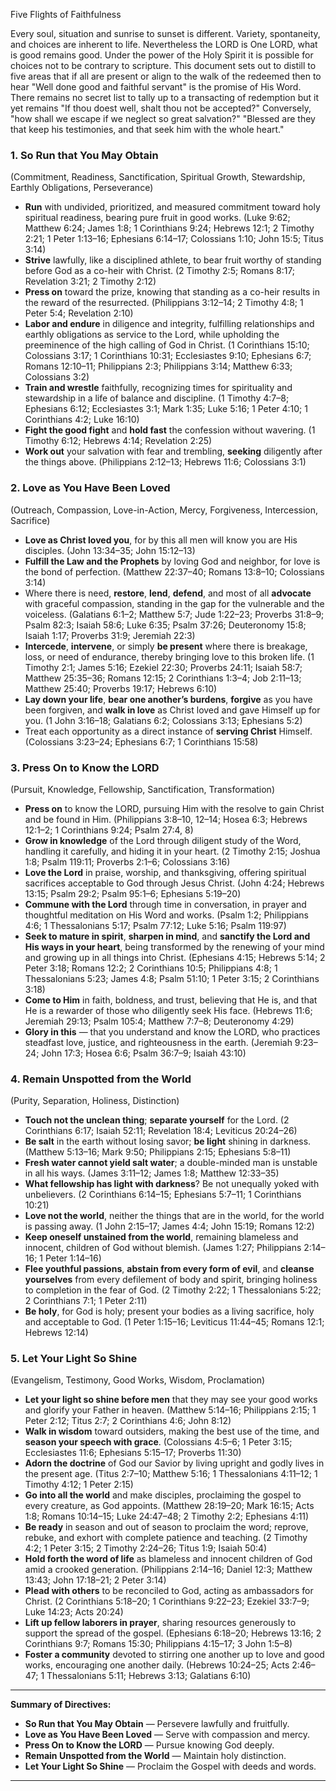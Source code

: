 Five Flights of Faithfulness

Every soul, situation and sunrise to sunset is different.  Variety, spontaneity, and choices are inherent to life.  Nevertheless the LORD is One LORD, what is good remains good.  Under the power of the Holy Spirit it is possible for choices not to be contrary to scripture.  This document sets out to distill to five areas that if all are present or align to the walk of the redeemed then to hear "Well done good and faithful servant" is the promise of His Word. There remains no secret list to tally up to a transacting of redemption but it yet remains "If thou doest well, shalt thou not be accepted?" Conversely, "how shall we escape if we neglect so great salvation?" "Blessed are they that keep his testimonies, and that seek him with the whole heart."


### **1. So Run that You May Obtain**

(Commitment, Readiness, Sanctification, Spiritual Growth, Stewardship, Earthly Obligations, Perseverance)

* **Run** with undivided, prioritized, and measured commitment toward holy spiritual readiness, bearing pure fruit in good works. (Luke 9:62; Matthew 6:24; James 1:8; 1 Corinthians 9:24; Hebrews 12:1; 2 Timothy 2:21; 1 Peter 1:13–16; Ephesians 6:14–17; Colossians 1:10; John 15:5; Titus 3:14)
* **Strive** lawfully, like a disciplined athlete, to bear fruit worthy of standing before God as a co-heir with Christ. (2 Timothy 2:5; Romans 8:17; Revelation 3:21; 2 Timothy 2:12)
* **Press on** toward the prize, knowing that standing as a co-heir results in the reward of the resurrected. (Philippians 3:12–14; 2 Timothy 4:8; 1 Peter 5:4; Revelation 2:10)
* **Labor and endure** in diligence and integrity, fulfilling relationships and earthly obligations as service to the Lord, while upholding the preeminence of the high calling of God in Christ. (1 Corinthians 15:10; Colossians 3:17; 1 Corinthians 10:31; Ecclesiastes 9:10; Ephesians 6:7; Romans 12:10–11; Philippians 2:3; Philippians 3:14; Matthew 6:33; Colossians 3:2)
* **Train and wrestle** faithfully, recognizing times for spirituality and stewardship in a life of balance and discipline. (1 Timothy 4:7–8; Ephesians 6:12; Ecclesiastes 3:1; Mark 1:35; Luke 5:16; 1 Peter 4:10; 1 Corinthians 4:2; Luke 16:10)
* **Fight the good fight** and **hold fast** the confession without wavering. (1 Timothy 6:12; Hebrews 4:14; Revelation 2:25)
* **Work out** your salvation with fear and trembling, **seeking** diligently after the things above. (Philippians 2:12–13; Hebrews 11:6; Colossians 3:1)


### **2. Love as You Have Been Loved**

(Outreach, Compassion, Love-in-Action, Mercy, Forgiveness, Intercession, Sacrifice)

* **Love as Christ loved you**, for by this all men will know you are His disciples. (John 13:34–35; John 15:12–13)
* **Fulfill the Law and the Prophets** by loving God and neighbor, for love is the bond of perfection. (Matthew 22:37–40; Romans 13:8–10; Colossians 3:14)
* Where there is need, **restore**, **lend**, **defend**, and most of all **advocate** with graceful compassion, standing in the gap for the vulnerable and the voiceless. (Galatians 6:1–2; Matthew 5:7; Jude 1:22–23; Proverbs 31:8–9; Psalm 82:3; Isaiah 58:6; Luke 6:35; Psalm 37:26; Deuteronomy 15:8; Isaiah 1:17; Proverbs 31:9; Jeremiah 22:3)
* **Intercede**, **intervene**, or simply **be present** where there is breakage, loss, or need of endurance, thereby bringing love to this broken life. (1 Timothy 2:1; James 5:16; Ezekiel 22:30; Proverbs 24:11; Isaiah 58:7; Matthew 25:35–36; Romans 12:15; 2 Corinthians 1:3–4; Job 2:11–13; Matthew 25:40; Proverbs 19:17; Hebrews 6:10)
* **Lay down your life**, **bear one another’s burdens**, **forgive** as you have been forgiven, and **walk in love** as Christ loved and gave Himself up for you. (1 John 3:16–18; Galatians 6:2; Colossians 3:13; Ephesians 5:2)
* Treat each opportunity as a direct instance of **serving Christ** Himself. (Colossians 3:23–24; Ephesians 6:7; 1 Corinthians 15:58)



### **3. Press On to Know the LORD**

(Pursuit, Knowledge, Fellowship, Sanctification, Transformation)

* **Press on** to know the LORD, pursuing Him with the resolve to gain Christ and be found in Him. (Philippians 3:8–10, 12–14; Hosea 6:3; Hebrews 12:1–2; 1 Corinthians 9:24; Psalm 27:4, 8)
* **Grow in knowledge** of the Lord through diligent study of the Word, handling it carefully, and hiding it in your heart. (2 Timothy 2:15; Joshua 1:8; Psalm 119:11; Proverbs 2:1–6; Colossians 3:16)
* **Love the Lord** in praise, worship, and thanksgiving, offering spiritual sacrifices acceptable to God through Jesus Christ. (John 4:24; Hebrews 13:15; Psalm 29:2; Psalm 95:1–6; Ephesians 5:19–20)
* **Commune with the Lord** through time in conversation, in prayer and thoughtful meditation on His Word and works. (Psalm 1:2; Philippians 4:6; 1 Thessalonians 5:17; Psalm 77:12; Luke 5:16; Psalm 119:97)
* **Seek to mature in spirit**, **sharpen in mind**, and **sanctify the Lord and His ways in your heart**, being transformed by the renewing of your mind and growing up in all things into Christ. (Ephesians 4:15; Hebrews 5:14; 2 Peter 3:18; Romans 12:2; 2 Corinthians 10:5; Philippians 4:8; 1 Thessalonians 5:23; James 4:8; Psalm 51:10; 1 Peter 3:15; 2 Corinthians 3:18)
* **Come to Him** in faith, boldness, and trust, believing that He is, and that He is a rewarder of those who diligently seek His face. (Hebrews 11:6; Jeremiah 29:13; Psalm 105:4; Matthew 7:7–8; Deuteronomy 4:29)
* **Glory in this** — that you understand and know the LORD, who practices steadfast love, justice, and righteousness in the earth. (Jeremiah 9:23–24; John 17:3; Hosea 6:6; Psalm 36:7–9; Isaiah 43:10)


### **4. Remain Unspotted from the World**

(Purity, Separation, Holiness, Distinction)

* **Touch not the unclean thing**; **separate yourself** for the Lord. (2 Corinthians 6:17; Isaiah 52:11; Revelation 18:4; Leviticus 20:24–26)
* **Be salt** in the earth without losing savor; **be light** shining in darkness. (Matthew 5:13–16; Mark 9:50; Philippians 2:15; Ephesians 5:8–11)
* **Fresh water cannot yield salt water**; a double-minded man is unstable in all his ways. (James 3:11–12; James 1:8; Matthew 12:33–35)
* **What fellowship has light with darkness**? Be not unequally yoked with unbelievers. (2 Corinthians 6:14–15; Ephesians 5:7–11; 1 Corinthians 10:21)
* **Love not the world**, neither the things that are in the world, for the world is passing away. (1 John 2:15–17; James 4:4; John 15:19; Romans 12:2)
* **Keep oneself unstained from the world**, remaining blameless and innocent, children of God without blemish. (James 1:27; Philippians 2:14–16; 1 Peter 1:14–16)
* **Flee youthful passions**, **abstain from every form of evil**, and **cleanse yourselves** from every defilement of body and spirit, bringing holiness to completion in the fear of God. (2 Timothy 2:22; 1 Thessalonians 5:22; 2 Corinthians 7:1; 1 Peter 2:11)
* **Be holy**, for God is holy; present your bodies as a living sacrifice, holy and acceptable to God. (1 Peter 1:15–16; Leviticus 11:44–45; Romans 12:1; Hebrews 12:14)


### **5. Let Your Light So Shine**

(Evangelism, Testimony, Good Works, Wisdom, Proclamation)

* **Let your light so shine before men** that they may see your good works and glorify your Father in heaven. (Matthew 5:14–16; Philippians 2:15; 1 Peter 2:12; Titus 2:7; 2 Corinthians 4:6; John 8:12)
* **Walk in wisdom** toward outsiders, making the best use of the time, and **season your speech with grace**. (Colossians 4:5–6; 1 Peter 3:15; Ecclesiastes 11:6; Ephesians 5:15–17; Proverbs 11:30)
* **Adorn the doctrine** of God our Savior by living upright and godly lives in the present age. (Titus 2:7–10; Matthew 5:16; 1 Thessalonians 4:11–12; 1 Timothy 4:12; 1 Peter 2:15)
* **Go into all the world** and make disciples, proclaiming the gospel to every creature, as God appoints. (Matthew 28:19–20; Mark 16:15; Acts 1:8; Romans 10:14–15; Luke 24:47–48; 2 Timothy 2:2; Ephesians 4:11)
* **Be ready** in season and out of season to proclaim the word; reprove, rebuke, and exhort with complete patience and teaching. (2 Timothy 4:2; 1 Peter 3:15; 2 Timothy 2:24–26; Titus 1:9; Isaiah 50:4)
* **Hold forth the word of life** as blameless and innocent children of God amid a crooked generation. (Philippians 2:14–16; Daniel 12:3; Matthew 13:43; John 17:18–21; 2 Peter 3:14)
* **Plead with others** to be reconciled to God, acting as ambassadors for Christ. (2 Corinthians 5:18–20; 1 Corinthians 9:22–23; Ezekiel 33:7–9; Luke 14:23; Acts 20:24)
* **Lift up fellow laborers in prayer**, sharing resources generously to support the spread of the gospel. (Ephesians 6:18–20; Hebrews 13:16; 2 Corinthians 9:7; Romans 15:30; Philippians 4:15–17; 3 John 1:5–8)
* **Foster a community** devoted to stirring one another up to love and good works, encouraging one another daily. (Hebrews 10:24–25; Acts 2:46–47; 1 Thessalonians 5:11; Hebrews 3:13; Galatians 6:10)

---

**Summary of Directives:**

* **So Run that You May Obtain** — Persevere lawfully and fruitfully.
* **Love as You Have Been Loved** — Serve with compassion and mercy.
* **Press On to Know the LORD** — Pursue knowing God deeply.
* **Remain Unspotted from the World** — Maintain holy distinction.
* **Let Your Light So Shine** — Proclaim the Gospel with deeds and words.

---

